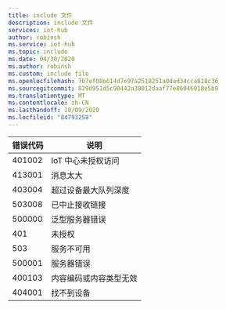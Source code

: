 ```yaml
---
title: include 文件
description: include 文件
services: iot-hub
author: robinsh
ms.service: iot-hub
ms.topic: include
ms.date: 04/30/2020
ms.author: robinsh
ms.custom: include file
ms.openlocfilehash: 707ef08e614d7e97a2518251a0dad34cca818c36
ms.sourcegitcommit: 829d951d5c90442a38012daaf77e86046018e5b9
ms.translationtype: MT
ms.contentlocale: zh-CN
ms.lasthandoff: 10/09/2020
ms.locfileid: "84793258"
---
```

<!-- Error codes output by the diagnostic logs (2.2.1.1.5)-->


|错误代码|说明|
|----------|-----------|
|401002| IoT 中心未授权访问|
|413001| 消息太大|
|403004| 超过设备最大队列深度|
|503008| 已中止接收链接|
|500000| 泛型服务器错误|
|401|未授权|
|503|服务不可用|
|500001|服务器错误|
|400103| 内容编码或内容类型无效|
|404001| 找不到设备|